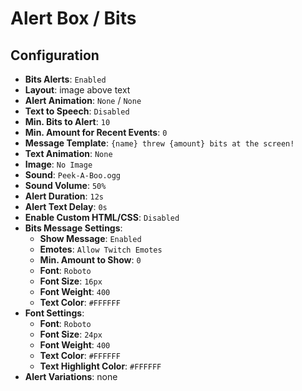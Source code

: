 # Alert Box / Bits

## Configuration

- **Bits Alerts**: `Enabled`
- **Layout**: image above text
- **Alert Animation**: `None` / `None`
- **Text to Speech**: `Disabled`
- **Min. Bits to Alert**: `10`
- **Min. Amount for Recent Events**: `0`
- **Message Template**: `{name} threw {amount} bits at the screen!`
- **Text Animation**: `None`
- **Image**: `No Image`
- **Sound**: `Peek-A-Boo.ogg`
- **Sound Volume**: `50%`
- **Alert Duration**: `12s`
- **Alert Text Delay**: `0s`
- **Enable Custom HTML/CSS**: `Disabled`
- **Bits Message Settings**:
  - **Show Message**: `Enabled`
  - **Emotes**: `Allow Twitch Emotes`
  - **Min. Amount to Show**: `0`
  - **Font**: `Roboto`
  - **Font Size**: `16px`
  - **Font Weight**: `400`
  - **Text Color**: `#FFFFFF`
- **Font Settings**:
  - **Font**: `Roboto`
  - **Font Size**: `24px`
  - **Font Weight**: `400`
  - **Text Color**: `#FFFFFF`
  - **Text Highlight Color**: `#FFFFFF`
- **Alert Variations**: none
